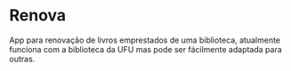 # Renova

App para renovação de livros emprestados de uma biblioteca, atualmente funciona com a biblioteca da UFU mas pode ser fácilmente adaptada para outras.